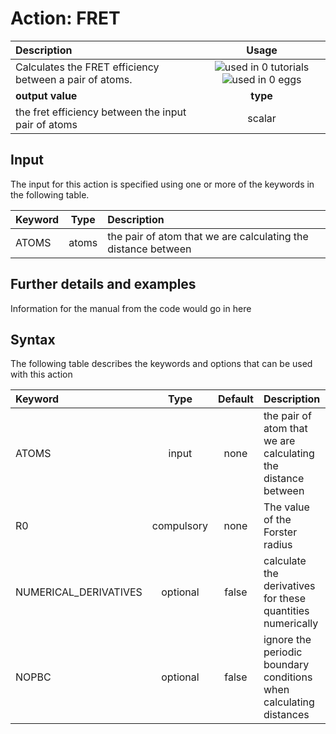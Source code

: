 # Action: FRET

| Description    | Usage |
|:--------|:--------:|
| Calculates the FRET efficiency between a pair of atoms. | ![used in 0 tutorials](https://img.shields.io/badge/tutorials-0-red.svg)![used in 0 eggs](https://img.shields.io/badge/nest-0-red.svg)|
 | **output value** | **type** |
| the fret efficiency between the input pair of atoms | scalar |

## Input

The input for this action is specified using one or more of the keywords in the following table.

| Keyword |  Type | Description |
|:--------|:------:|:-----------|
| ATOMS | atoms | the pair of atom that we are calculating the distance between |


## Further details and examples 
Information for the manual from the code would go in here 
## Syntax 
The following table describes the keywords and options that can be used with this action 

| Keyword | Type | Default | Description |
|:-------|:----:|:-------:|:-----------|
| ATOMS | input | none | the pair of atom that we are calculating the distance between |
| R0 | compulsory | none | The value of the Forster radius |
| NUMERICAL_DERIVATIVES | optional | false |  calculate the derivatives for these quantities numerically |
| NOPBC | optional | false |  ignore the periodic boundary conditions when calculating distances |
